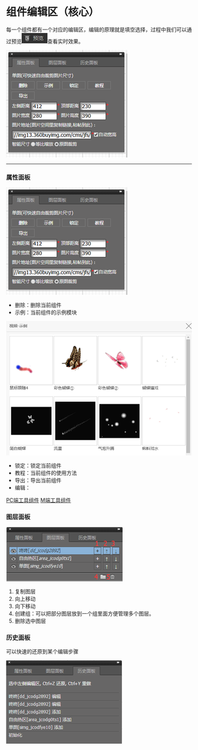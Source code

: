 # 组件编辑区（核心）

每一个组件都有一个对应的编辑区，编辑的原理就是填空选择，过程中我们可以通过预览![](/assets/imTE6Irt.png)查看实时效果。

![](/assets/5.png)

---

### 属性面板

![](/assets/5.png)

* 删除：删除当前组件
* 示例：当前组件的示例模块

![](/assets/im2d1r3t.png)

* 锁定：锁定当前组件
* 教程：当前组件的使用方法
* 导出：导出当前组件
* 编辑：

[PC端工具组件](/wang-dian-xiu-zu-jian-shuo-ming.md)          [M端工具组件](/mduan-zu-jian-shuo-ming.md)

### 图层面板

![](/assets/im467frt.png)

1. 复制图层
2. 向上移动
3. 向下移动
4. 创建组：可以把部分图层放到一个组里面方便管理多个图层。
5. 删除选中图层

### 历史面板

可以快速的还原到某个编辑步骤

![](/assets/irjfort.png)

